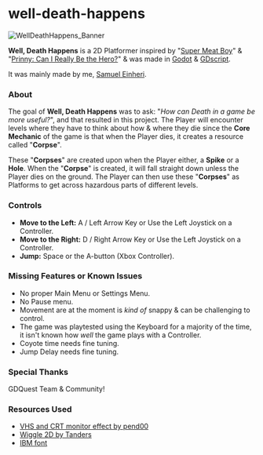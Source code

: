 # well-death-happens

![WellDeathHappens_Banner](https://github.com/niceFunction/well-death-happens/assets/17195798/d427602d-9033-449d-86c7-d9315b8ff95e)

**Well, Death Happens** is a 2D Platformer inspired by "[Super Meat Boy](https://store.steampowered.com/app/40800/Super_Meat_Boy/)" & "[Prinny: Can I Really Be the Hero?](https://disgaea.fandom.com/wiki/Prinny:_Can_I_Really_Be_the_Hero%3F)" & was made in [Godot](https://godotengine.org/) & [GDscript](https://docs.godotengine.org/en/stable/tutorials/scripting/gdscript/gdscript_basics.html).

It was mainly made by me, [Samuel Einheri](https://www.samueleinheri.com/about).

### **About**
The goal of **Well, Death Happens** was to ask: "*How can Death in a game be more useful?*", and that resulted in this project. The Player will encounter levels where they have to think about how & where they die since the **Core Mechanic** of the game is that when the Player dies, it creates a resource called "**Corpse**".

These "**Corpses**" are created upon when the Player either, a **Spike** or a **Hole**. When the "**Corpse**" is created, it will fall straight down unless the Player dies on the ground.
The Player can then use these "**Corpses**" as Platforms to get across hazardous parts of different levels.

### **Controls**
- **Move to the Left:** A / Left Arrow Key or Use the Left Joystick on a Controller.
- **Move to the Right:** D / Right Arrow Key or Use the Left Joystick on a Controller.
- **Jump:** Space or the A-button (Xbox Controller).

### **Missing Features or Known Issues**
- No proper Main Menu or Settings Menu.
- No Pause menu.
- Movement are at the moment is *kind of* snappy & can be challenging to control.
- The game was playtested using the Keyboard for a majority of the time, it isn't known how *well* the game plays with a Controller.
- Coyote time needs fine tuning.
- Jump Delay needs fine tuning.

### **Special Thanks**
GDQuest Team & Community!

### **Resources Used**
- [VHS and CRT monitor effect by pend00](https://godotshaders.com/shader/vhs-and-crt-monitor-effect/)
- [Wiggle 2D by Tanders](https://godotshaders.com/shader/wiggle-2d/)
- [IBM font](https://int10h.org/oldschool-pc-fonts/fontlist/)
